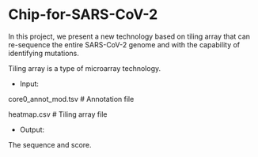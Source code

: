 # Chip-for-SARS-CoV-2

In this project, we present a new technology based on tiling array that can re-sequence the entire SARS-CoV-2 genome and with the capability of identifying mutations. 

Tiling array is a type of microarray technology. 

- Input:

core0_annot_mod.tsv  # Annotation file

heatmap.csv  # Tiling array file


- Output:

The sequence and score.

